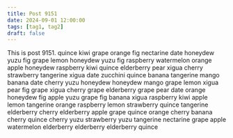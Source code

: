 ```yaml
---
title: Post 9151
date: 2024-09-01 12:00:00
tags: [tag1, tag2]
draft: false
---
```

This is post 9151.
quince
kiwi
grape
orange
fig
nectarine
date
honeydew
yuzu
fig
grape
lemon
honeydew
yuzu
fig
raspberry
watermelon
orange
apple
honeydew
raspberry
kiwi
quince
elderberry
pear
xigua
cherry
strawberry
tangerine
xigua
date
zucchini
quince
banana
tangerine
mango
banana
date
cherry
yuzu
honeydew
honeydew
mango
grape
lemon
xigua
pear
fig
grape
xigua
cherry
grape
elderberry
grape
pear
date
orange
honeydew
fig
apple
yuzu
grape
fig
banana
xigua
raspberry
kiwi
apple
lemon
tangerine
orange
raspberry
lemon
strawberry
quince
tangerine
elderberry
cherry
elderberry
apple
grape
quince
orange
cherry
banana
cherry
quince
cherry
yuzu
strawberry
yuzu
tangerine
nectarine
grape
apple
watermelon
elderberry
elderberry
elderberry
quince

